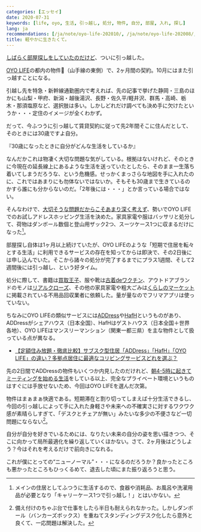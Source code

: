 ```yaml
---
categories: [エッセイ]
date: 2020-07-31
keywords: [life, oyo, 生活, 引っ越し, 処分, 物件, 自分, 部屋, 入れ, 探し]
lang: ja
recommendations: [/ja/note/oyo-life-202010/, /ja/note/oyo-life-202008/, /ja/note/room-hunting-202006/]
title: 軽やかに生きたくて。
---
```


[しばらく部屋探しをしていたのだけど](/ja/note/room-hunting-202006)、ついに引っ越した。

[OYO LIFE](https://www.oyolife.co.jp/)の都内の物件（山手線の東側）で、2ヶ月間の契約。10月にはまた引っ越すことになる。

引越し先を特急・新幹線通勤圏内で考えれば、先の記事で挙げた静岡・三島のほかにも山梨・甲府、新潟・越後湯沢、長野・佐久平/軽井沢、群馬・高崎、栃木・那須塩原など、選択肢は多い。しかしどれだけ調べても決め手に欠けたというか・・・定住のイメージが全くわかず。

だって、今ふつうに引っ越して賃貸契約に従って先2年間そこに住んだとして、そのときには30歳ですよ自分。

『30歳になったときに自分がどんな生活をしているか』

なんだかこれは物凄く大切な問題な気がしている。根拠はないけれど、そのときに今現在の延長線上にあるような生活を送っていたとしたら、そのまま一生落ち着いてしまうだろうな、という危機感。せっかくまっさらな地図を手に入れたのに、これではあまりにも勿体ないではないか。そもそも30歳まで生きているのかすら誰にも分からないのだ。「2年後には・・・」とか言っている場合ではない。

そんなわけで、[大切そうな問題だからこそあまり深く考えず](/ja/note/feel)、勢いでOYO LIFEでのお試しアドレスホッピング生活を決めた。家具家電や服はバッサリと処分して、荷物はダンボール数個と登山用ザック2つ、スーツケース1つに収まるだけになった[^1]。

部屋探し自体は1ヶ月以上続けていたが、OYO LIFEのような「短期で住居を転々とする生活」に利用できるサービスの存在を知ってからは即決で、その2日後には申し込んでいた。そこから諸々の処分が完了するまでにプラス1週間、そして2週間後には引っ越し、という好タイム。

処分に際して、書籍は[買取王子](https://www.kaitoriouji.jp/)、服や靴は[古着deワクチン](https://furugidevaccine.etsl.jp/)、アウトドアブランドのモノは[リアルクローズ](https://www.realclothes.jp/apparel/outdoor.html)、その他の家具家電や粗大ごみは[くらしのマーケット](https://curama.jp/)に掲載されている不用品回収業者に依頼した。量が量なのでフリマアプリは使っていない。

ちなみにOYO LIFEの類似サービスには[ADDress](https://address.love/)や[HafH](https://hafh.com/)というものがあり、ADDressがシェアハウス（日本全国）、HafHはゲストハウス（日本全国＋世界各地）、OYO LIFEはマンスリーマンション（関東一都三県）を主な物件として扱っている点が異なる。

- [【定額住み放題・徹底比較】サブスク型住居「ADDress」「HafH」「OYO LIFE」の違い？多拠点居住に最適なコリビングサービスどれを選ぶ？](https://yoshikazu-komatsu.com/coliving/)

先の2日間でADDressの物件もいくつか内見したのだけれど、[朝4-5時に起きてミーティングを始める生活](/ja/note/life-with-covid-19/)をしている以上、完全なプライベート環境というものはすぐには手放せないため、今回はOYO LIFEを選んだ次第。

物件はまぁまぁ快適である。短期滞在と割り切ってしまえば十分生活できるし、今回の引っ越しによって手に入れた身軽さや未来への不確実さに対するワクワク感が素晴らしすぎて、「デスクとチェアが無い」みたいな多少の不便さなど一切問題にならない[^2]。

自分が自分を好きでいるためには、なりたい未来の自分の姿を思い描きつつ、そこに向かって局所最適化を繰り返していくほかない。さて、2ヶ月後はどうしよう？今はそれを考えるだけで前向きになれる。

これが僕にとっての“ニューノーマル”・・・になるのだろうか？良かったところも悪かったところもひっくるめて、退去した頃にまた振り返ろうと思う。

[^1]: メインの住居としてふつうに生活するので、食器や消耗品、お風呂や洗濯用品が必要となり「キャリーケース1つで引っ越し！」とはいかない。

[^2]: 備え付けのちゃぶ台で仕事をしたら半日も耐えられなかった。しかしダンボール（バンカーズボックス）を重ねてスタンディングデスク化したら意外と良くて、一応問題は解決した。